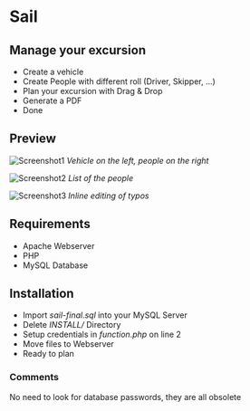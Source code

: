 # Sail

## Manage your excursion
+ Create a vehicle 
+ Create People with different roll (Driver, Skipper, ...)
+ Plan your excursion with Drag & Drop
+ Generate a PDF
+ Done

## Preview

![Screenshot1](https://user-images.githubusercontent.com/11445459/32072949-c408bef0-ba94-11e7-9734-86548a2d125e.png)
*Vehicle on the left, people on the right*


![Screenshot2](https://user-images.githubusercontent.com/11445459/32072948-c3f092f8-ba94-11e7-901d-59a7e9d68411.png)
*List of the people*


![Screenshot3](https://user-images.githubusercontent.com/11445459/32072947-c3d6bc02-ba94-11e7-886b-7c80bf906269.png)
*Inline editing of typos*


## Requirements
+ Apache Webserver
+ PHP
+ MySQL Database

## Installation
+ Import *sail-final.sql* into your MySQL Server
+ Delete *INSTALL/* Directory
+ Setup credentials in *function.php* on line 2
+ Move files to Webserver
+ Ready to plan

### Comments
No need to look for database passwords, they are all obsolete
